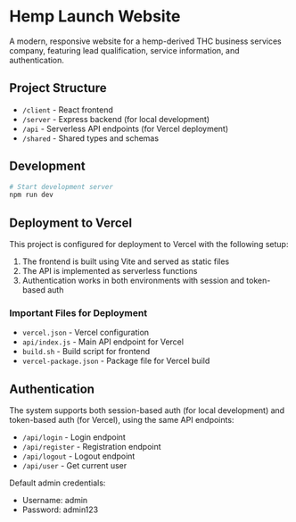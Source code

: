 # Hemp Launch Website

A modern, responsive website for a hemp-derived THC business services company, featuring lead qualification, service information, and authentication.

## Project Structure

- `/client` - React frontend
- `/server` - Express backend (for local development)
- `/api` - Serverless API endpoints (for Vercel deployment)
- `/shared` - Shared types and schemas

## Development

```bash
# Start development server
npm run dev
```

## Deployment to Vercel

This project is configured for deployment to Vercel with the following setup:

1. The frontend is built using Vite and served as static files
2. The API is implemented as serverless functions
3. Authentication works in both environments with session and token-based auth

### Important Files for Deployment

- `vercel.json` - Vercel configuration
- `api/index.js` - Main API endpoint for Vercel
- `build.sh` - Build script for frontend
- `vercel-package.json` - Package file for Vercel build

## Authentication

The system supports both session-based auth (for local development) and token-based auth (for Vercel), using the same API endpoints:

- `/api/login` - Login endpoint
- `/api/register` - Registration endpoint
- `/api/logout` - Logout endpoint
- `/api/user` - Get current user

Default admin credentials:
- Username: admin
- Password: admin123